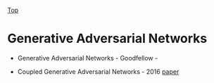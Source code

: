 [Top](README.md)

# Generative Adversarial Networks

* Generative Adversarial Networks - Goodfellow - []()

* Coupled Generative Adversarial Networks - 2016 [paper](https://arxiv.org/pdf/1606.07536.pdf)